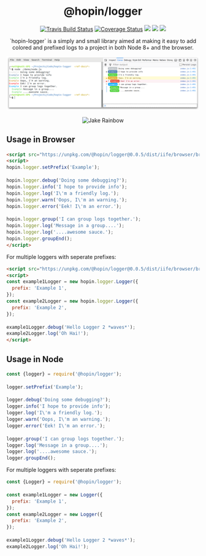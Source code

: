 <h1  align="center">@hopin/logger</h1>

<p align="center">
  <a href="https://travis-ci.org/gauntface/hopin-logger"><img src="https://travis-ci.org/gauntface/hopin-logger.svg?branch=master" alt="Travis Build Status" /></a>
  <a href="https://coveralls.io/github/gauntface/hopin-logger?branch=master"><img src="https://coveralls.io/repos/github/gauntface/hopin-logger/badge.svg?branch=master" alt="Coverage Status" /></a>
  <a href="https://david-dm.org/gauntface/hopin-logger" title="dependencies status"><img src="https://david-dm.org/gauntface/hopin-logger/status.svg"/></a>
  <a href="https://david-dm.org/gauntface/hopin-logger?type=dev" title="devDependencies status"><img src="https://david-dm.org/gauntface/hopin-logger/dev-status.svg"/></a>
  <a href="https://david-dm.org/gauntface/hopin-logger?type=peer" title="peerDependencies status"><img src="https://david-dm.org/gauntface/hopin-logger/peer-status.svg"/></a>
</p>

<p align="center">
`hopin-logger` is a simply and small library aimed at making it easy to add
colored and prefixed logs to a project in both Node 8+ and the browser.
</p>

<p align="center">
<img a;t="Screenshot of hopin-logger demos in Node and Browser" src="https://raw.githubusercontent.com/gauntface/hopin-logger/master/demo/hopin-logger-screenshots.png" />
</p>

<p align="center">
<img alt="Jake Rainbow" src="https://media.giphy.com/media/QrV1C9kNmsacg/giphy.gif" />
</p>

## Usage in Browser

```html
<script src="https://unpkg.com/@hopin/logger@0.0.5/dist/iife/browser/browser.js"></script>
<script>
hopin.logger.setPrefix('Example');

hopin.logger.debug('Doing some debugging?');
hopin.logger.info('I hope to provide info');
hopin.logger.log('I\'m a friendly log.');
hopin.logger.warn('Oops, I\'m an warning.');
hopin.logger.error('Eek! I\'m an error.');

hopin.logger.group('I can group logs together.');
hopin.logger.log('Message in a group....');
hopin.logger.log('....awesome sauce.');
hopin.logger.groupEnd();
</script>
```

For multiple loggers with seperate prefixes:

```html
<script src="https://unpkg.com/@hopin/logger@0.0.5/dist/iife/browser/browser.js"></script>
<script>
const example1Logger = new hopin.logger.Logger({
  prefix: 'Example 1',
});
const example2Logger = new hopin.logger.Logger({
  prefix: 'Example 2',
});

example1Logger.debug('Hello Logger 2 *waves*');
example2Logger.log('Oh Hai!');
</script>
```

## Usage in Node

```javascript
const {logger} = require('@hopin/logger');

logger.setPrefix('Example');

logger.debug('Doing some debugging?');
logger.info('I hope to provide info');
logger.log('I\'m a friendly log.');
logger.warn('Oops, I\'m an warning.');
logger.error('Eek! I\'m an error.');

logger.group('I can group logs together.');
logger.log('Message in a group....');
logger.log('....awesome sauce.');
logger.groupEnd();
```

For multiple loggers with seperate prefixes:

```javascript
const {Logger} = require('@hopin/logger');

const example1Logger = new Logger({
  prefix: 'Example 1',
});
const example2Logger = new Logger({
  prefix: 'Example 2',
});

example1Logger.debug('Hello Logger 2 *waves*');
example2Logger.log('Oh Hai!');
```